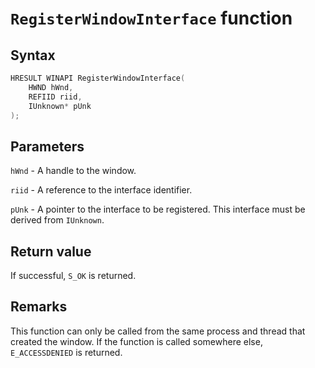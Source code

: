 # `RegisterWindowInterface` function

## Syntax

```cpp
HRESULT WINAPI RegisterWindowInterface(
    HWND hWnd,
    REFIID riid,
    IUnknown* pUnk
);
```

## Parameters

`hWnd` - A handle to the window.

`riid` - A reference to the interface identifier.

`pUnk` - A pointer to the interface to be registered. This interface must be derived from `IUnknown`.

## Return value

If successful, `S_OK` is returned.

## Remarks

This function can only be called from the same process and thread that created the window. If the function is called somewhere else, `E_ACCESSDENIED` is returned.
